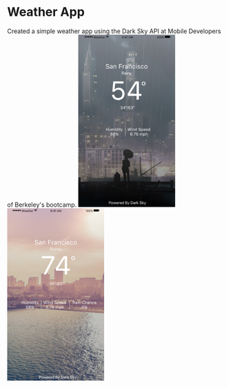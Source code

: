 # Weather App

Created a simple weather app using the Dark Sky API at Mobile Developers of Berkeley's bootcamp.
<img src="Screenshots/rainy.png" width="225" height="400" />
<img src="Screenshots/sunny.png" width="225" height="400" />
